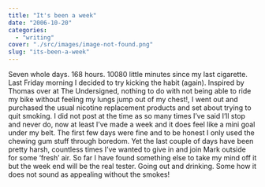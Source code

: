 ```yaml
---
title: "It's been a week"
date: "2006-10-20"
categories: 
  - "writing"
cover: "./src/images/image-not-found.png"
slug: "its-been-a-week"
---
```


Seven whole days. 168 hours. 10080 little minutes since my last cigarette. Last Friday morning I decided to try kicking the habit (again). Inspired by Thomas over at The Undersigned, nothing to do with not being able to ride my bike without feeling my lungs jump out of my chest!, I went out and purchased the usual nicotine replacement products and set about trying to quit smoking. I did not post at the time as so many times I’ve said I’ll stop and never do, now at least I’ve made a week and it does feel like a mini goal under my belt. The first few days were fine and to be honest I only used the chewing gum stuff through boredom. Yet the last couple of days have been pretty harsh, countless times I’ve wanted to give in and join Mark outside for some ‘fresh’ air. So far I have found something else to take my mind off it but the week end will be the real tester. Going out and drinking. Some how it does not sound as appealing without the smokes!
